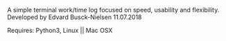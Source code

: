 A simple terminal work/time log focused on speed, usability and flexibility. Developed by Edvard Busck-Nielsen 11.07.2018

Requires: Python3, Linux || Mac OSX
